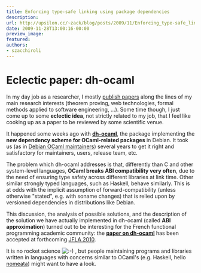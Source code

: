 ```yaml
---
title: Enforcing type-safe linking using package dependencies
description:
url: http://upsilon.cc/~zack/blog/posts/2009/11/Enforcing_type-safe_linking_using_package_dependencies/
date: 2009-11-28T13:00:16-00:00
preview_image:
featured:
authors:
- szacchiroli
---
```


<h1>Eclectic paper: dh-ocaml</h1>
<p>In my day job as a researcher, I mostly <a href="http://upsilon.cc/~zack/research/publications/">publish papers</a> along the lines
of my main research interests (theorem proving, web technologies,
formal methods applied to software engineering, ...). Some time
though, I just come up to some <strong>eclectic idea</strong>, not
strictly related to my job, that I feel like cooking up as a paper
to be reviewed by some scientific venue.</p>
<p>It happened some weeks ago with <a href="http://packages.debian.org/sid/dh-ocaml"><strong>dh-ocaml</strong></a>,
the package implementing the <strong>new dependency scheme for
OCaml-related packages</strong> in Debian. It took us (as in
<a href="http://wiki.debian.org/Teams/OCamlTaskForce">Debian OCaml
maintainers</a>) several years to get it right and satisfactory for
maintainers, users, release team, etc.</p>
<p>The problem which dh-ocaml addresses is that, differently than C
and other system-level languages, <strong>OCaml breaks ABI
compatibility very often</strong>, due to the need of ensuring type
safety across different libraries at link time. Other similar
strongly typed languages, such as Haskell, behave similarly. This
is at odds with the implicit assumption of forward-compatibility
(unless otherwise &quot;stated&quot;, e.g. with soname changes) that is
relied upon by versioned dependencies in distributions like
Debian.</p>
<p>This discussion, the analysis of possible solutions, and the
description of the solution we have actually implemented in
dh-ocaml (called <strong>ABI approximation</strong>) turned out to
be interesting for the French functional programming academic
community: the <a href="http://upsilon.cc/~zack/research/publications/jfla10-dh-ocaml.pdf"><strong>paper on
dh-ocaml</strong></a> has been accepted at forthcoming <a href="http://jfla.inria.fr/2010/">JFLA 2010</a>.</p>
<p>It is no rocket science <img src="http://upsilon.cc/~zack/smileys/smile.png" alt=":-)"/> , but people maintaining programs and libraries written in
languages with concerns similar to OCaml's (e.g. Haskell, hello
<a href="http://www.joachim-breitner.de/blog/">nomeata</a>) might
want to have a look.</p>


